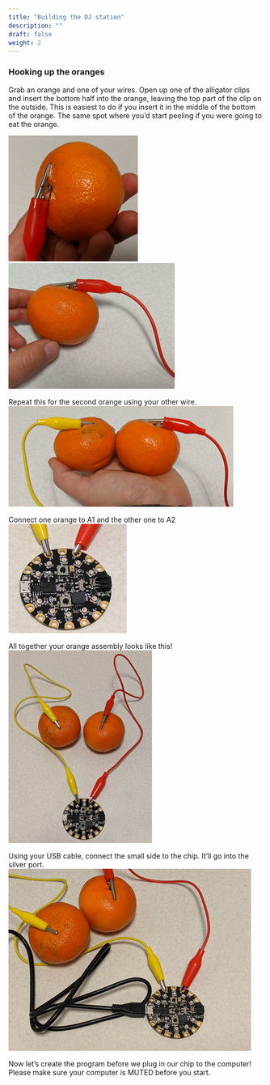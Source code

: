 ```yaml
---
title: "Building the DJ station"
description: ""
draft: false
weight: 2
---
```


### Hooking up the oranges 
Grab an orange and one of your wires. Open up one of the alligator clips and insert the bottom half into the orange, leaving the top part of the clip on the outside. This is easiest to do if you insert it in the middle of the bottom of the orange. The same spot where you’d start peeling if you were going to eat the orange.

![Cannot load image](img/setup1.png?classes=border,shadow)
![Cannot load image](img/setup2.png?classes=border,shadow)

Repeat this for the second orange using your other wire.
![Cannot load image](img/setup3.png?classes=border,shadow)

Connect one orange to A1 and the other one to A2 
![Cannot load image](img/setup4.png?classes=border,shadow)

All together your orange assembly looks like this! 
![Cannot load image](img/setup5.png?classes=border,shadow)

Using your USB cable, connect the small side to the chip. It’ll go into the silver port.
![Cannot load image](img/setup6.png?classes=border,shadow)

Now let’s create the program before we plug in our chip to the computer! Please make sure your computer is MUTED before you start. 
